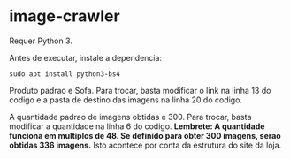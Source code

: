 # image-crawler

Requer Python 3.

Antes de executar, instale a dependencia:

```
sudo apt install python3-bs4
```

Produto padrao e Sofa. Para trocar, basta modificar o link na linha 13 do codigo e a pasta de destino das imagens na linha 20 do codigo.

A quantidade padrao de imagens obtidas e 300. Para trocar, basta modificar a quantidade na linha 6 do codigo. **Lembrete: A quantidade funciona em multiplos de 48. Se definido para obter 300 imagens, serao obtidas 336 imagens.** Isto acontece por conta da estrutura do site da loja.
